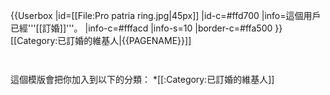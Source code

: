 {{Userbox
  |id=[[File:Pro patria ring.jpg|45px]]
  |id-c=#ffd700
  |info=這個用戶已經'''[[訂婚]]'''。
  |info-c=#fffacd
  |info-s=10
  |border-c=#ffa500
}} <includeonly>[[Category:已訂婚的維基人|{{PAGENAME}}]]</includeonly>
<noinclude>
<p style="clear: both; padding-top: 2em">
這個模版會把你加入到以下的分類：
*[[:Category:已訂婚的維基人]]
</p>

</noinclude>